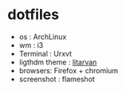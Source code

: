 # dotfiles

* os : ArchLinux
* wm : i3
* Terminal : Urxvt
* ligthdm theme : [litarvan](https://github.com/Litarvan/lightdm-webkit-theme-litarvan)
* browsers: Firefox + chromium
* screenshot : flameshot
